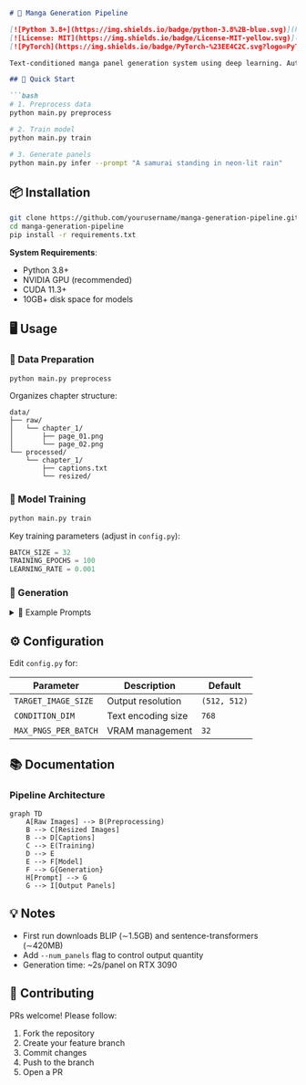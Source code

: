 ```markdown
# 🎨 Manga Generation Pipeline

[![Python 3.8+](https://img.shields.io/badge/python-3.8%2B-blue.svg)](https://www.python.org/downloads/)
[![License: MIT](https://img.shields.io/badge/License-MIT-yellow.svg)](https://opensource.org/licenses/MIT)
[![PyTorch](https://img.shields.io/badge/PyTorch-%23EE4C2C.svg?logo=PyTorch&logoColor=white)](https://pytorch.org/)

Text-conditioned manga panel generation system using deep learning. Automatically processes chapters, trains generation models, and creates new content from prompts.

## 🚀 Quick Start

```bash
# 1. Preprocess data
python main.py preprocess

# 2. Train model
python main.py train

# 3. Generate panels
python main.py infer --prompt "A samurai standing in neon-lit rain"
```

## 📦 Installation

```bash
git clone https://github.com/yourusername/manga-generation-pipeline.git
cd manga-generation-pipeline
pip install -r requirements.txt
```

**System Requirements**:
- Python 3.8+
- NVIDIA GPU (recommended)
- CUDA 11.3+
- 10GB+ disk space for models

## 🖥️ Usage

### 📂 Data Preparation
```bash
python main.py preprocess
```
Organizes chapter structure:
```
data/
├── raw/
│   └── chapter_1/
│       ├── page_01.png
│       └── page_02.png
└── processed/
    └── chapter_1/
        ├── captions.txt
        └── resized/
```

### 🧠 Model Training
```bash
python main.py train
```
Key training parameters (adjust in `config.py`):
```python
BATCH_SIZE = 32
TRAINING_EPOCHS = 100
LEARNING_RATE = 0.001
```

### 🎨 Generation
<details>
<summary>📌 Example Prompts</summary>

```bash
# Action scenes
python main.py infer --prompt "Explosive mecha battle in ruined city"

# Atmosphere
python main.py infer --prompt "Lonely figure in foggy graveyard at dusk"

# Character focus
python main.py infer --prompt "Close-up of cyborg's glowing red eye"
```
</details>

## ⚙️ Configuration
Edit `config.py` for:

| Parameter | Description | Default |
|-----------|-------------|---------|
| `TARGET_IMAGE_SIZE` | Output resolution | `(512, 512)` |
| `CONDITION_DIM` | Text encoding size | `768` |
| `MAX_PNGS_PER_BATCH` | VRAM management | `32` |

## 📚 Documentation

### Pipeline Architecture
```mermaid
graph TD
    A[Raw Images] --> B(Preprocessing)
    B --> C[Resized Images]
    B --> D[Captions]
    C --> E(Training)
    D --> E
    E --> F[Model]
    F --> G{Generation}
    H[Prompt] --> G
    G --> I[Output Panels]
```

## 💡 Notes
- First run downloads BLIP (∼1.5GB) and sentence-transformers (∼420MB)
- Add `--num_panels` flag to control output quantity
- Generation time: ~2s/panel on RTX 3090

## 🤝 Contributing
PRs welcome! Please follow:
1. Fork the repository
2. Create your feature branch
3. Commit changes
4. Push to the branch
5. Open a PR
